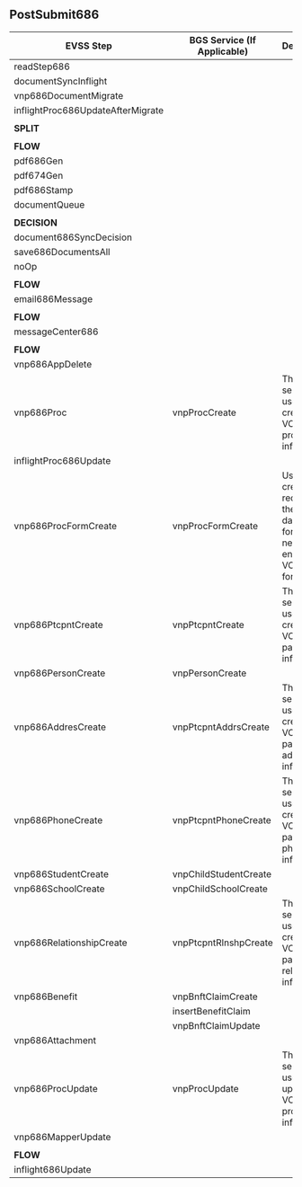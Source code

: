 ## PostSubmit686

| EVSS Step                         | BGS Service (If Applicable) | Description |
| --------------------------------- | --------------------------- |-------------|
| readStep686                       |                             |             |
| documentSyncInflight              |                             |             |
| vnp686DocumentMigrate             |                             |             |
| inflightProc686UpdateAfterMigrate |                             |             |
|                                   |                             |             |
| **SPLIT**                         |                             |             |
|                                   |                             |             |
| **FLOW**                          |                             |             |
| pdf686Gen                         |                             |             |
| pdf674Gen                         |                             |             |
| pdf686Stamp                       |                             |             |
| documentQueue                     |                             |             |
|                                   |                             |             |
| **DECISION**                      |                             |             |
| document686SyncDecision           |                             |             |
| save686DocumentsAll               |                             |             |
| noOp                              |                             |             |
|                                   |                             |             |
| **FLOW**                          |                             |             |
| email686Message                   |                             |             |
|                                   |                             |             |
| **FLOW**                          |                             |             |
| messageCenter686                  |                             |             |
|                                   |                             |             |
| **FLOW**                          |                             |             |
| vnp686AppDelete                   |                             |             |
| vnp686Proc                        | vnpProcCreate               | This service is used to create VONAPP process information|
| inflightProc686Update             |                             |             |
| vnp686ProcFormCreate              | vnpProcFormCreate           | Used to create a record in the database for the newly entered VONAPP form data  |
| vnp686PtcpntCreate                | vnpPtcpntCreate             | This service is used to create VONAPP participant information |
| vnp686PersonCreate                | vnpPersonCreate             |             |
| vnp686AddresCreate                | vnpPtcpntAddrsCreate        | This service is used to create VONAPP participant address information |
| vnp686PhoneCreate                 | vnpPtcpntPhoneCreate        | This service is used to create VONAPP participant phone information |
| vnp686StudentCreate               | vnpChildStudentCreate       |             |
| vnp686SchoolCreate                | vnpChildSchoolCreate        |             |
| vnp686RelationshipCreate          | vnpPtcpntRlnshpCreate       | This service is used to create VONAPP participant relationship information  |
| vnp686Benefit                     | vnpBnftClaimCreate          |             |
|                                   | insertBenefitClaim          |             |
|                                   | vnpBnftClaimUpdate          |             |
| vnp686Attachment                  |                             |             |
| vnp686ProcUpdate                  | vnpProcUpdate               | This service is used to update the VONAPP process information |
| vnp686MapperUpdate                |                             |             |
|                                   |                             |             |
| **FLOW**                          |                             |             |
| inflight686Update                 |                             |             |


